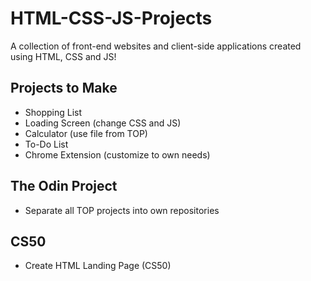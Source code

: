 # HTML-CSS-JS-Projects
A collection of front-end websites and client-side applications created using HTML, CSS and JS!

## Projects to Make
- Shopping List
- Loading Screen (change CSS and JS)
- Calculator (use file from TOP)
- To-Do List
- Chrome Extension (customize to own needs)

## The Odin Project
- Separate all TOP projects into own repositories

## CS50
- Create HTML Landing Page (CS50)
